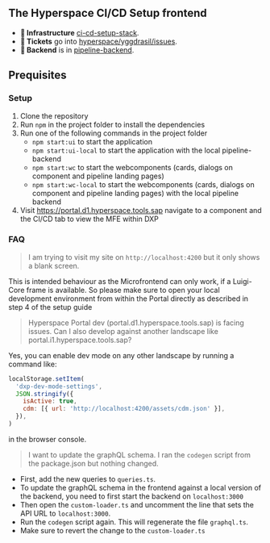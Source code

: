## The Hyperspace CI/CD Setup frontend

 * **🔨 Infrastructure** [ci-cd-setup-stack](https://github.tools.sap/hyperspace/ci-cd-setup-stack).
 * **🐞 Tickets** go into [hyperspace/yggdrasil/issues](https://github.tools.sap/hyperspace/yggdrasil/issues).
 * **🎒 Backend** is in [pipeline-backend](https://github.tools.sap/hyperspace/pipeline-backend).
 
## Prequisites

### Setup

1. Clone the repository
2. Run `npm` in the project folder to install the dependencies
3. Run one of the following commands in the project folder
   - `npm start:ui` to start the application
   - `npm start:ui-local` to start the application with the local pipeline-backend
   - `npm start:wc` to start the webcomponents (cards, dialogs on component and pipeline landing pages)
   - `npm start:wc-local` to start the webcomponents (cards, dialogs on component and pipeline landing pages) with the local pipeline backend
4. Visit https://portal.d1.hyperspace.tools.sap navigate to a component and the CI/CD tab to view the MFE within DXP

### FAQ

> I am trying to visit my site on `http://localhost:4200` but it only shows a blank screen.

This is intended behaviour as the Microfrontend can only work, if a Luigi-Core frame is available. So please make sure to open your local development environment from within the Portal directly as described in step 4 of the setup guide

> Hyperspace Portal dev (portal.d1.hyperspace.tools.sap) is facing issues. Can I also develop against another landscape like portal.i1.hyperspace.tools.sap?

Yes, you can enable dev mode on any other landscape by running a command like:

```javascript
localStorage.setItem(
  'dxp-dev-mode-settings',
  JSON.stringify({
    isActive: true,
    cdm: [{ url: 'http://localhost:4200/assets/cdm.json' }],
  }),
)
```

in the browser console.

> I want to update the graphQL schema. I ran the `codegen` script from the package.json but nothing changed.

- First, add the new queries to `queries.ts`.
- To update the graphQL schema in the frontend against a local version of the backend, you need to first start the backend on `localhost:3000`
- Then open the `custom-loader.ts` and uncomment the line that sets the API URL to `localhost:3000`.
- Run the `codegen` script again. This will regenerate the file `graphql.ts`.
- Make sure to revert the change to the `custom-loader.ts`
